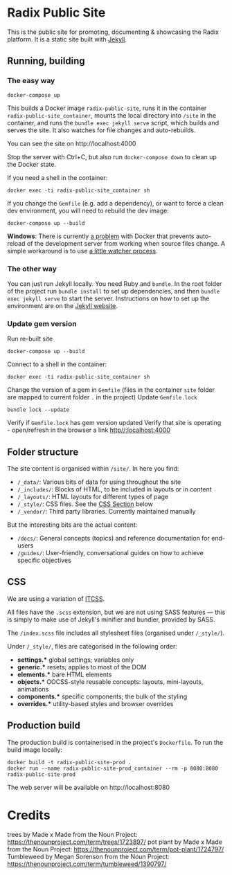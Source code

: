 # Radix Public Site

This is the public site for promoting, documenting & showcasing the Radix
platform. It is a static site built with [Jekyll](https://jekyllrb.com).

## Running, building

### The easy way

    docker-compose up

This builds a Docker image `radix-public-site`, runs it in the container
`radix-public-site_container`, mounts the local directory into `/site` in the
container, and runs the `bundle exec jekyll serve` script, which builds and
serves the site. It also watches for file changes and auto-rebuilds.

You can see the site on http://localhost:4000

Stop the server with Ctrl+C, but also run `docker-compose down` to clean up the
Docker state.

If you need a shell in the container:

    docker exec -ti radix-public-site_container sh

If you change the `Gemfile` (e.g. add a dependency), or want to force a clean
dev environment, you will need to rebuild the dev image:

    docker-compose up --build

**Windows**: There is currently [a
problem](https://github.com/docker/for-win/issues/56) with Docker that prevents
auto-reload of the development server from working when source files change. A
simple workaround is to use [a little watcher
process](https://github.com/FrodeHus/docker-windows-volume-watcher/releases).

### The other way

You can just run Jekyll locally. You need Ruby and `bundle`. In the root folder
of the project run `bundle install` to set up dependencies, and then 
`bundle exec jekyll serve` to start the server. Instructions on how to set up the
environment are on the [Jekyll
website](https://jekyllrb.com/docs/installation/).

### Update gem version

Run re-built site

    docker-compose up --build

Connect to a shell in the container:

    docker exec -ti radix-public-site_container sh

Change the version of a gem in `Gemfile` (files in the container `site` folder are mapped to current folder `.` in the project)
Update `Gemfile.lock`

    bundle lock --update

Verify if `Gemfile.lock` has gem version updated
Verify that site is operating - open/refresh in the browser a link [http//:localhost:4000](http//:localhost:4000)     

## Folder structure

The site content is organised within `/site/`. In here you find:

- `/_data/`: Various bits of data for using throughout the site
- `/_includes/`: Blocks of HTML, to be included in layouts or in content
- `/_layouts/`: HTML layouts for different types of page
- `/_style/`: CSS files. See the [CSS Section](#CSS) below
- `/_vendor/`: Third party libraries. Currently maintained manually

But the interesting bits are the actual content:

- `/docs/`: General concepts (topics) and reference documentation for end-users
- `/guides/`: User-friendly, conversational guides on how to achieve specific objectives

## CSS

We are using a variation of
[ITCSS](https://www.creativebloq.com/web-design/manage-large-css-projects-itcss-101517528).

All files have the `.scss` extension, but we are not using SASS features — this
is simply to make use of Jekyll's minifier and bundler, provided by SASS.

The `/index.scss` file includes all stylesheet files (organised under
`/_style/`).

Under `/_style/`, files are categorised in the following order:

- **settings.\*** global settings; variables only
- **generic.\*** resets; applies to most of the DOM
- **elements.\*** bare HTML elements
- **objects.\*** OOCSS-style reusable concepts: layouts, mini-layouts,
  animations
- **components.\*** specific components; the bulk of the styling
- **overrides.\*** utility-based styles and browser overrides

## Production build

The production build is containerised in the project's `Dockerfile`. To run the
build image locally:

    docker build -t radix-public-site-prod .
    docker run --name radix-public-site-prod_container --rm -p 8080:8080 radix-public-site-prod

The web server will be available on http://localhost:8080

# Credits

trees by Made x Made from the Noun Project: https://thenounproject.com/term/trees/1723897/
pot plant by Made x Made from the Noun Project: https://thenounproject.com/term/pot-plant/1724797/
Tumbleweed by Megan Sorenson from the Noun Project: https://thenounproject.com/term/tumbleweed/1390797/
